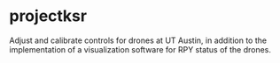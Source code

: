 # projectksr
Adjust and calibrate controls for drones at UT Austin, in addition to the implementation of a visualization software for RPY status of the drones.
